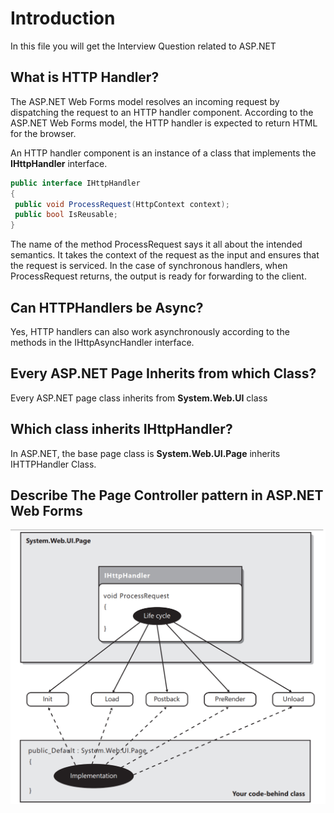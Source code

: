 # Introduction 
In this file you will get the Interview Question related to ASP.NET

## What is HTTP Handler?
The ASP.NET Web Forms model resolves an incoming request by dispatching the request to an HTTP handler component. According to the ASP.NET Web Forms model, the HTTP handler is expected to return HTML for the browser.

An HTTP handler component is an instance of a class that implements the **IHttpHandler** interface. 

```C#
public interface IHttpHandler
{
 public void ProcessRequest(HttpContext context);
 public bool IsReusable;
}
```

The name of the method ProcessRequest says it all about the intended semantics. It takes the context of the request as the input and ensures that the request is serviced. In the case of synchronous handlers, when ProcessRequest returns, the output is ready for forwarding
to the client. 

## Can HTTPHandlers be Async?
Yes, HTTP handlers can also work asynchronously according to the methods in the IHttpAsyncHandler interface.

## Every ASP.NET Page Inherits from which Class?
Every ASP.NET page class inherits from **System.Web.UI** class

## Which class inherits IHttpHandler?
In ASP.NET, the base page class is **System.Web.UI.Page** inherits IHTTPHandler Class.

## Describe The Page Controller pattern in ASP.NET Web Forms

![The Page Controller pattern in ASP.NET Web Forms](https://github.com/sourabhsomani/Interview-Questions/blob/master/ASP.NET/PageControllerpatternASPNET.png?raw=true)


